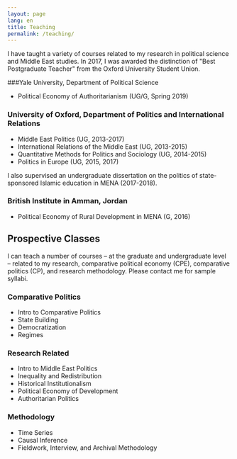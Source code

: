 ```yaml
---
layout: page
lang: en
title: Teaching
permalink: /teaching/
---
```

I have taught a variety of courses related to my research in political science and Middle East studies. In 2017, I was awarded the distinction of "Best Postgraduate Teacher" from the Oxford University Student Union.

###Yale University, Department of Political Science
- Political Economy of Authoritarianism (UG/G, Spring 2019)

### University of Oxford, Department of Politics and International Relations
- Middle East Politics (UG, 2013-2017) 
- International Relations of the Middle East (UG, 2013-2015)
- Quantitative Methods for Politics and Sociology (UG, 2014-2015)
- Politics in Europe  (UG, 2015, 2017)

I also supervised an undergraduate dissertation on the politics of state-sponsored Islamic education in MENA (2017-2018).

### British Institute in Amman, Jordan
- Political Economy of Rural Development in MENA (G, 2016)

## Prospective Classes
I can teach a number of courses – at the graduate and undergraduate level – related to my research, comparative political economy (CPE), comparative politics (CP), and research methodology. Please contact me for sample syllabi.

### Comparative Politics
- Intro to Comparative Politics
- State Building
- Democratization
- Regimes

### Research Related
- Intro to Middle East Politics 
- Inequality and Redistribution
- Historical Institutionalism
- Political Economy of Development
- Authoritarian Politics

### Methodology
- Time Series
- Causal Inference
- Fieldwork, Interview, and Archival Methodology
